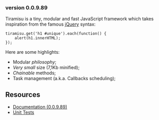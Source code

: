 
### version 0.0.9.89 ###

Tiramisu is a tiny, modular and fast JavaScript framework 
which takes inspiration from the famous [jQuery][1] syntax:

    tiramisu.get('h1 #unique').each(function() {
        alert(h1.innerHTML);
    });

Here are some highlights:

*  Modular *philosophy*;
*  *Very small* size (7,1Kb minified);
*  *Chainable* methods;
*  Task management (a.k.a. Callbacks scheduling);

Resources
---------

*  [Documentation (0.0.9.89)][2]
*  [Unit Tests][3]

[1]: http://jquery.com/
[2]: http://dl.dropbox.com/u/2060843/tiramisu/docs/index.html
[3]: http://dl.dropbox.com/u/2060843/tiramisu/test/runtests.html
